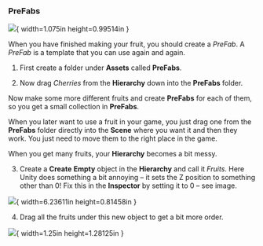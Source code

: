 ### PreFabs
 ![](media/image15.png){ width=1.075in height=0.99514in }

When you have finished making your fruit, you should create a *PreFab*. A
*PreFab* is a template that you can use again and again.

1.  First create a folder under **Assets** called **PreFabs**.

2.  Now drag *Cherries* from the **Hierarchy** down into the **PreFabs** folder.

Now make some more different fruits and create **PreFabs** for each of
them, so you get a small collection in **PreFabs**.

When you later want to use a fruit in your game, you just drag one
from the **PreFabs** folder directly into the **Scene** where you want it
and then they work. You just need to move them to the right place in
the game.

When you get many fruits, your **Hierarchy** becomes a bit messy.

3.  Create a **Create** **Empty** object in the **Hierarchy** and call it
    *Fruits*. Here Unity does something a bit annoying – it sets the Z
    position to something other than 0! Fix this in the **Inspector** by
    setting it to 0 – see image.

![](media/image16.png){ width=6.23611in height=0.81458in }

4.  Drag all the fruits under this new object to get a bit more
    order.

![](media/image17.png){ width=1.25in height=1.28125in }
